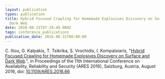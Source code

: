 ```yaml
---
layout: publication
types: publication
title: Hybrid Focused Crawling for Homemade Explosives Discovery on Surface and
  Dark Web
date: 2016-08-31T07:19:49.000Z
tags: conference_publications
publication_date: 2016-08-31T00:00:00
---
```

C. Iliou, G. Kalpakis, T. Tsikrika, S. Vrochidis, I. Kompatsiaris, "[Hybrid Focused Crawling for Homemade Explosives Discovery on Surface and Dark Web](https://www.researchgate.net/publication/312238018_Hybrid_Focused_Crawling_for_Homemade_Explosives_Discovery_on_Surface_and_Dark_Web).", in Proceedings of the 11th International Conference on Availability, Reliability and Security (ARES 2016), Salzburg, Austria, August 2016, doi: [10.1109/ARES.2016.66](https://ieeexplore.ieee.org/document/7784575)